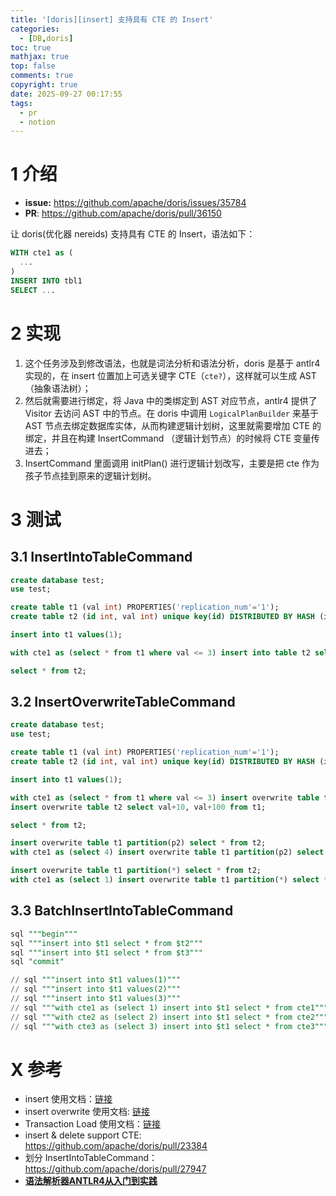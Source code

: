 ```yaml
---
title: '[doris][insert] 支持具有 CTE 的 Insert'
categories:
  - [DB,doris]
toc: true
mathjax: true
top: false
comments: true
copyright: true
date: 2025-09-27 00:17:55
tags:
  - pr
  - notion
---
```


# 1 介绍

* **issue:** https://github.com/apache/doris/issues/35784
* **PR**: https://github.com/apache/doris/pull/36150

让 doris(优化器 nereids) 支持具有 CTE 的 Insert，语法如下：

```sql
WITH cte1 as (
  ...
)
INSERT INTO tbl1
SELECT ...
```

# 2 实现

1. 这个任务涉及到修改语法，也就是词法分析和语法分析，doris 是基于 antlr4 实现的，在 insert 位置加上可选关键字 CTE（`cte?`），这样就可以生成 AST（抽象语法树）；
2. 然后就需要进行绑定，将 Java 中的类绑定到 AST 对应节点，antlr4 提供了 Visitor 去访问 AST 中的节点。在 doris 中调用 `LogicalPlanBuilder` 来基于 AST 节点去绑定数据库实体，从而构建逻辑计划树，这里就需要增加 CTE 的绑定，并且在构建 InsertCommand （逻辑计划节点）的时候将 CTE 变量传进去；
3. InsertCommand 里面调用 initPlan() 进行逻辑计划改写，主要是把 cte 作为孩子节点挂到原来的逻辑计划树。

# 3 测试

## 3.1 InsertIntoTableCommand

```sql
create database test;
use test;

create table t1 (val int) PROPERTIES('replication_num'='1');
create table t2 (id int, val int) unique key(id) DISTRIBUTED BY HASH (id) PROPERTIES('replication_num'='1');

insert into t1 values(1);

with cte1 as (select * from t1 where val <= 3) insert into table t2 select val+10, val+100 from cte1;

select * from t2;
```

## 3.2 InsertOverwriteTableCommand

```sql
create database test;
use test;

create table t1 (val int) PROPERTIES('replication_num'='1');
create table t2 (id int, val int) unique key(id) DISTRIBUTED BY HASH (id) PROPERTIES('replication_num'='1');

insert into t1 values(1);

with cte1 as (select * from t1 where val <= 3) insert overwrite table t2 select val+10, val+100 from cte1;
insert overwrite table t2 select val+10, val+100 from t1;

select * from t2;
```

```sql
insert overwrite table t1 partition(p2) select * from t2;
with cte1 as (select 4) insert overwrite table t1 partition(p2) select * from cte1;
```

```sql
insert overwrite table t1 partition(*) select * from t2;
with cte1 as (select 1) insert overwrite table t1 partition(*) select * from cte1;
```

## 3.3 BatchInsertIntoTableCommand

```sql
sql """begin"""
sql """insert into $t1 select * from $t2"""
sql """insert into $t1 select * from $t3"""
sql "commit"

// sql """insert into $t1 values(1)"""
// sql """insert into $t1 values(2)"""
// sql """insert into $t1 values(3)"""
// sql """with cte1 as (select 1) insert into $t1 select * from cte1"""
// sql """with cte2 as (select 2) insert into $t1 select * from cte2"""
// sql """with cte3 as (select 3) insert into $t1 select * from cte3"""
```

# X 参考

- insert 使用文档：[链接](https://doris.apache.org/docs/dev/sql-manual/sql-statements/Data-Manipulation-Statements/Manipulation/INSERT/)
- insert overwrite 使用文档: [链接](https://doris.apache.org/docs/dev/sql-manual/sql-statements/Data-Manipulation-Statements/Manipulation/INSERT-OVERWRITE/)
- Transaction Load 使用文档：[链接](https://doris.apache.org/zh-CN/docs/dev/data-operate/import/transaction-load-manual/)
- insert & delete support CTE:  https://github.com/apache/doris/pull/23384
- 划分 InsertIntoTableCommand：https://github.com/apache/doris/pull/27947
- [**语法解析器ANTLR4从入门到实践**](https://juejin.cn/post/7018521754125467661)
